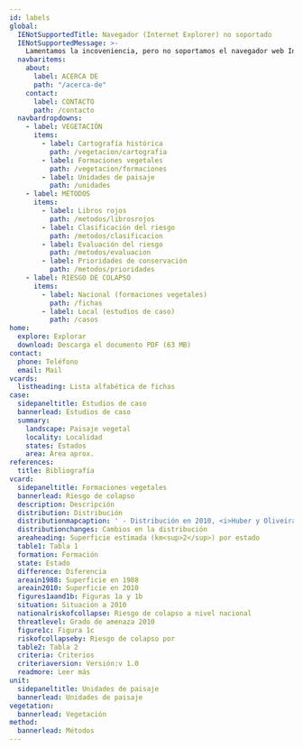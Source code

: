 ```yaml
---
id: labels
global:
  IENotSupportedTitle: Navegador (Internet Explorer) no soportado
  IENotSupportedMessage: >-
    Lamentamos la incoveniencia, pero no soportamos el navegador web Internet Explorer en esta página web. Para una mejor experiencia, recomendamos utilizar Chrome, Firefox, Safari o Edge.
  navbaritems:
    about:
      label: ACERCA DE
      path: "/acerca-de"
    contact:
      label: CONTACTO
      path: /contacto
  navbardropdowns:
    - label: VEGETACIÓN
      items:
        - label: Cartografía histórica
          path: /vegetacion/cartografia
        - label: Formaciones vegetales
          path: /vegetacion/formaciones
        - label: Unidades de paisaje
          path: /unidades
    - label: MÉTODOS
      items:
        - label: Libros rojos
          path: /metodos/librosrojos
        - label: Clasificación del riesgo
          path: /metodos/clasificacion
        - label: Evaluación del riesgo
          path: /metodos/evaluacion
        - label: Prioridades de conservación
          path: /metodos/prioridades
    - label: RIESGO DE COLAPSO
      items:
        - label: Nacional (formaciones vegetales)
          path: /fichas
        - label: Local (estudios de caso)
          path: /casos
home:
  explore: Explorar
  download: Descarga el documento PDF (63 MB)
contact:
  phone: Teléfono
  email: Mail
vcards:
  listheading: Lista alfabética de fichas
case:
  sidepaneltitle: Estudios de caso
  bannerlead: Estudios de caso
  summary:
    landscape: Paisaje vegetal
    locality: Localidad
    states: Estados
    area: Área aprox.
references:
  title: Bibliografía
vcard:
  sidepaneltitle: Formaciones vegetales
  bannerlead: Riesgo de colapso
  description: Descripción
  distribution: Distribución
  distributionmapcaption: ' - Distribución en 2010, <i>Huber y Oliveira-Miranda (2010)</i>'
  distributionchanges: Cambios en la distribución
  areaheading: Superficie estimada (km<sup>2</sup>) por estado
  table1: Tabla 1
  formation: Formación
  state: Estado
  difference: Diferencia
  areain1988: Superficie en 1988
  areain2010: Superficie en 2010
  figures1aand1b: Figuras 1a y 1b
  situation: Situación a 2010
  nationalriskofcollapse: Riesgo de colapso a nivel nacional
  threatlevel: Grado de amenaza 2010
  figure1c: Figura 1c
  riskofcollapseby: Riesgo de colapso por
  table2: Tabla 2
  criteria: Criterios
  criteriaversion: Versión:v 1.0
  readmore: Leer más
unit:
  sidepaneltitle: Unidades de paisaje
  bannerlead: Unidades de paisaje
vegetation:
  bannerlead: Vegetación
method:
  bannerlead: Métodos
---
```

